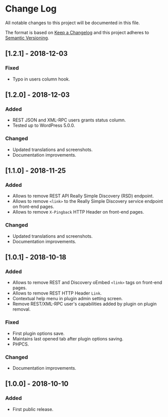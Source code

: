 # Change Log
All notable changes to this project will be documented in this file.

The format is based on [Keep a Changelog](http://keepachangelog.com/)
and this project adheres to [Semantic Versioning](http://semver.org/).

## [1.2.1] - 2018-12-03
### Fixed
 - Typo in users column hook.

## [1.2.0] - 2018-12-03
### Added
 - REST JSON and XML-RPC users grants status column.
 - Tested up to WordPress 5.0.0.

### Changed
 - Updated translations and screenshots.
 - Documentation improvements.

## [1.1.0] - 2018-11-25
### Added
 - Allows to remove REST API Really Simple Discovery (RSD) endpoint.
 - Allows to remove `<link>` to the Really Simple Discovery service endpoint on front-end pages.
 - Allows to remove `X-Pingback` HTTP Header on front-end pages.

### Changed
 - Updated translations and screenshots.
 - Documentation improvements.

## [1.0.1] - 2018-10-18
### Added
 - Allows to remove REST and Discovery oEmbed `<link>` tags on front-end pages.
 - Allows to remove REST HTTP Header `Link`.
 - Contextual help menu in plugin admin setting screen.
 - Remove REST/XML-RPC user's capabilities added by plugin on plugin removal.

### Fixed
 - First plugin options save.
 - Maintains last opened tab after plugin options saving.
 - PHPCS.

### Changed
 - Documentation improvements.

## [1.0.0] - 2018-10-10
### Added
 - First public release.
